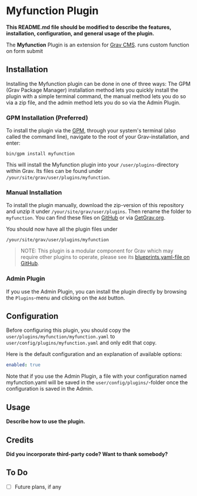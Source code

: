 # Myfunction Plugin

**This README.md file should be modified to describe the features, installation, configuration, and general usage of the plugin.**

The **Myfunction** Plugin is an extension for [Grav CMS](http://github.com/getgrav/grav). runs custom function on form submit

## Installation

Installing the Myfunction plugin can be done in one of three ways: The GPM (Grav Package Manager) installation method lets you quickly install the plugin with a simple terminal command, the manual method lets you do so via a zip file, and the admin method lets you do so via the Admin Plugin.

### GPM Installation (Preferred)

To install the plugin via the [GPM](http://learn.getgrav.org/advanced/grav-gpm), through your system's terminal (also called the command line), navigate to the root of your Grav-installation, and enter:

    bin/gpm install myfunction

This will install the Myfunction plugin into your `/user/plugins`-directory within Grav. Its files can be found under `/your/site/grav/user/plugins/myfunction`.

### Manual Installation

To install the plugin manually, download the zip-version of this repository and unzip it under `/your/site/grav/user/plugins`. Then rename the folder to `myfunction`. You can find these files on [GitHub](https://github.com/yehudaclinton/grav-plugin-myfunction) or via [GetGrav.org](http://getgrav.org/downloads/plugins#extras).

You should now have all the plugin files under

    /your/site/grav/user/plugins/myfunction
	
> NOTE: This plugin is a modular component for Grav which may require other plugins to operate, please see its [blueprints.yaml-file on GitHub](https://github.com/yehudaclinton/grav-plugin-myfunction/blob/master/blueprints.yaml).

### Admin Plugin

If you use the Admin Plugin, you can install the plugin directly by browsing the `Plugins`-menu and clicking on the `Add` button.

## Configuration

Before configuring this plugin, you should copy the `user/plugins/myfunction/myfunction.yaml` to `user/config/plugins/myfunction.yaml` and only edit that copy.

Here is the default configuration and an explanation of available options:

```yaml
enabled: true
```

Note that if you use the Admin Plugin, a file with your configuration named myfunction.yaml will be saved in the `user/config/plugins/`-folder once the configuration is saved in the Admin.

## Usage

**Describe how to use the plugin.**

## Credits

**Did you incorporate third-party code? Want to thank somebody?**

## To Do

- [ ] Future plans, if any

